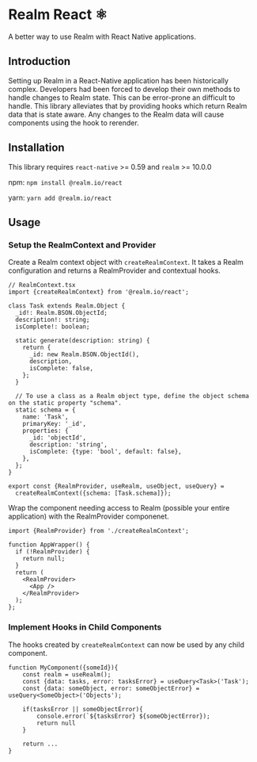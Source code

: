 # Realm React ⚛️ 

A better way to use Realm with React Native applications.

## Introduction
Setting up Realm in a React-Native application has been historically complex. Developers had been forced to develop their own methods to handle changes to Realm state.  This can be error-prone an difficult to handle.  This library alleviates that by providing hooks which return Realm data that is state aware.  Any changes to the Realm data will cause components using the hook to rerender.

## Installation

This library requires `react-native` >= 0.59 and `realm` >= 10.0.0

npm:
```npm install @realm.io/react```

yarn:
```yarn add @realm.io/react```


## Usage
### Setup the RealmContext and Provider

Create a Realm context object with `createRealmContext`.  It takes a Realm configuration and returns a RealmProvider and contextual hooks.

```
// RealmContext.tsx
import {createRealmContext} from '@realm.io/react';

class Task extends Realm.Object {
  _id!: Realm.BSON.ObjectId;
  description!: string;
  isComplete!: boolean;

  static generate(description: string) {
    return {
      _id: new Realm.BSON.ObjectId(),
      description,
      isComplete: false,
    };
  }

  // To use a class as a Realm object type, define the object schema on the static property "schema".
  static schema = {
    name: 'Task',
    primaryKey: '_id',
    properties: {
      _id: 'objectId',
      description: 'string',
      isComplete: {type: 'bool', default: false},
    },
  };
}

export const {RealmProvider, useRealm, useObject, useQuery} =
  createRealmContext({schema: [Task.schema]});
```

Wrap the component needing access to Realm (possible your entire application) with the RealmProvider componenet.

```
import {RealmProvider} from './createRealmContext';

function AppWrapper() {
  if (!RealmProvider) {
    return null;
  }
  return (
    <RealmProvider>
      <App />
    </RealmProvider>
  );
};
```
### Implement Hooks in Child Components

The hooks created by `createRealmContext` can now be used by any child component.

```
function MyComponent({someId}){
	const realm = useRealm();
	const {data: tasks, error: tasksError} = useQuery<Task>('Task');
	const {data: someObject, error: someObjectError} = useQuery<SomeObject>('Objects');

	if(tasksError || someObjectError){
		console.error(`${tasksError} ${someObjectError});
		return null
	}

	return ...
}
```
